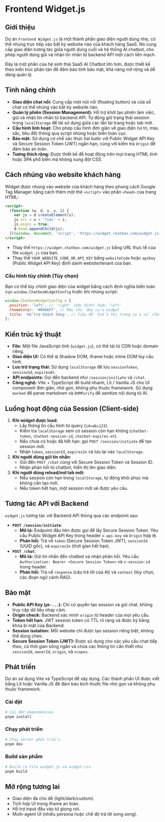 # Frontend Widget.js

## Giới thiệu

Dự án `Frontend Widget.js` là một thành phần giao diện người dùng nhẹ, có thể nhúng trực tiếp vào bất kỳ website nào của khách hàng SaaS. Nó cung cấp giao diện tương tác giữa người dùng cuối và hệ thống AI chatbot, cho phép người dùng gửi và nhận tin nhắn từ backend API một cách liền mạch.

Đây là một phần của hệ sinh thái SaaS AI Chatbot lớn hơn, được thiết kế theo kiến trúc phân tán để đảm bảo tính bảo mật, khả năng mở rộng và dễ dàng quản lý.

## Tính năng chính

- **Giao diện chat nổi:** Cung cấp một nút nổi (floating button) và cửa sổ chat có thể nhúng vào bất kỳ website nào.
- **Quản lý phiên (Session Management):** Hỗ trợ khởi tạo phiên làm việc, gửi và nhận tin nhắn từ backend API. Tự động giữ trạng thái session trong `localStorage` để tái sử dụng giữa các lần tải trang hoặc tab mới.
- **Cấu hình linh hoạt:** Cho phép cấu hình đơn giản về giao diện (vị trí, màu sắc, tiêu đề) thông qua script nhúng hoặc biến toàn cục.
- **Bảo mật:** Sử dụng cơ chế xác thực hai bước với Public Widget API Key và Secure Session Token (JWT) ngắn hạn, cùng với kiểm tra `Origin` để đảm bảo an toàn.
- **Tương thích rộng:** Được thiết kế để hoạt động trên mọi trang HTML tĩnh hoặc SPA phổ biến mà không xung đột CSS.

## Cách nhúng vào website khách hàng

Widget được nhúng vào website của khách hàng theo phong cách Google Tag Manager bằng cách thêm một thẻ `<script>` vào phần `<head>` của trang HTML:

```html
<script>
  (function (w, d, s, u, i) {
    var js = d.createElement(s);
    js.src = u + '?id=' + i;
    js.async = true;
    d.head.appendChild(js);
  })(window, document, 'script', 'https://widget.chatbox.com/widget.js', 'YOUR_WEBSITE_CODE_OR_API_KEY');
</script>
```

- Thay thế `https://widget.chatbox.com/widget.js` bằng URL thực tế của file `widget.js` của bạn.
- Thay thế `YOUR_WEBSITE_CODE_OR_API_KEY` bằng `websiteCode` hoặc `apiKey` (Public Widget API Key) định danh website/tenant của bạn.

### Cấu hình tùy chỉnh (Tùy chọn)

Bạn có thể tùy chỉnh giao diện của widget bằng cách định nghĩa biến toàn cục `window.ChatboxWidgetConfig` trước khi nhúng script:

```js
window.ChatboxWidgetConfig = {
  position: 'left', // 'right' (mặc định) hoặc 'left'
  themeColor: '#0066FF', // Màu chủ đạo của widget
  title: 'Hỗ trợ khách hàng', // Tiêu đề hiển thị trong cửa sổ chat
};
```

## Kiến trúc kỹ thuật

- **File:** Một file JavaScript tĩnh (`widget.js`), có thể tải từ CDN hoặc domain riêng.
- **Giao diện UI:** Có thể là Shadow DOM, iframe hoặc inline DOM tùy cấu hình.
- **Lưu trữ trạng thái:** Sử dụng `localStorage` để lưu `sessionToken`, `sessionId`, `expiresAt`.
- **API endpoints:** Gọi đến backend như `/session/initiate` và `/chat`.
- **Công nghệ:** Vite + TypeScript để build nhanh, Lit / Vanilla JS cho UI component đơn giản, nhỏ gọn, không phụ thuộc framework. Sử dụng `marked` để parse markdown và `DOMPurify` để sanitize nội dung từ AI.

## Luồng hoạt động của Session (Client-side)

1.  **Khi widget được load:**
    - Lấy thông tin cấu hình từ query (`id=abc123`).
    - Kiểm tra `localStorage` xem có session còn hạn không (`chatbot-token`, `chatbot-session-id`, `chatbot-expires-at`).
    - Nếu chưa có hoặc đã hết hạn: gọi `POST /session/initiate` để tạo session mới.
    - Nhận `token`, `sessionId`, `expiresIn` và lưu lại vào `localStorage`.
2.  **Khi người dùng gửi tin nhắn:**
    - Gửi đến `POST /chat` cùng với Secure Session Token và Session ID.
    - Nhận phản hồi từ chatbot, hiển thị lên giao diện.
3.  **Khi người dùng reload/mở tab mới:**
    - Nếu session còn hạn trong `localStorage`, tự động khôi phục mà không cần tạo mới.
    - Nếu token hết hạn, một session mới sẽ được yêu cầu.

## Tương tác API với Backend

`widget.js` tương tác với Backend API thông qua các endpoint sau:

- **`POST /session/initiate`**:
  - **Mô tả:** Endpoint đầu tiên được gọi để lấy Secure Session Token. Yêu cầu Public Widget API Key trong header `x-api-key` và `Origin` hợp lệ.
  - **Phản hồi:** Trả về `token` (Secure Session Token JWT), `sessionId` (UUID gốc), và `expiresIn` (thời gian hết hạn).
- **`POST /chat`**:
  - **Mô tả:** Gửi tin nhắn đến chatbot và nhận phản hồi. Yêu cầu `Authorization: Bearer <Secure Session Token>` và `x-session-id` trong header.
  - **Phản hồi:** Trả về `response` (câu trả lời của AI) và `context` (tùy chọn, các đoạn ngữ cảnh RAG).

## Bảo mật

- **Public API Key (`pk-...`):** Chỉ có quyền tạo session và gửi chat, không truy cập dữ liệu nhạy cảm.
- **Origin check:** Backend xác minh `origin` từ header của mọi yêu cầu.
- **Token hết hạn:** JWT session token có TTL rõ ràng và được ký bằng khóa bí mật của Backend.
- **Session isolation:** Mỗi website chỉ được tạo session riêng biệt, không thể dùng chéo.
- **Secure Session Token (JWT):** Được sử dụng cho các yêu cầu chat tiếp theo, có thời gian sống ngắn và chứa các thông tin cần thiết như `sessionId`, `ownerId`, `origin`, và `scopes`.

## Phát triển

Dự án sử dụng Vite và TypeScript để xây dựng. Các thành phần UI được viết bằng Lit hoặc Vanilla JS để đảm bảo kích thước file nhỏ gọn và không phụ thuộc framework.

### Cài đặt

```bash
# Cài đặt dependencies
pnpm install
```

### Chạy phát triển

```bash
# Chạy server phát triển
pnpm dev
```

### Build sản phẩm

```bash
# Build ra file widget.js và widget.css
pnpm build
```

## Mở rộng tương lai

- Giao diện đa chủ đề (light/dark/custom).
- Tích hợp UI trong iframe an toàn.
- Hỗ trợ input đầu vào từ giọng nói.
- Multi-agent UI (nhiều persona hoặc chế độ trả lời song song).
